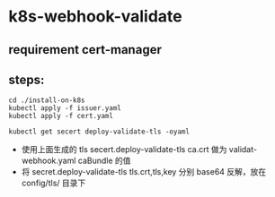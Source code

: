 # k8s-webhook-validate

## requirement cert-manager

## steps:
```
cd ./install-on-k8s
kubectl apply -f issuer.yaml
kubectl apply -f cert.yaml

kubectl get secert deploy-validate-tls -oyaml
```
- 使用上面生成的 tls secert.deploy-validate-tls ca.crt 做为 validat-webhook.yaml caBundle 的值
- 将 secret.deploy-validate-tls tls.crt,tls,key 分别 base64 反解，放在config/tls/ 目录下
